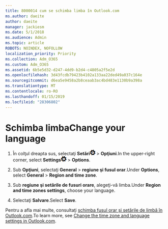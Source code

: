 ```yaml
---
title: 8000014 cum se schimba limba în Outlook.com
ms.author: daeite
author: daeite
manager: jackiesm
ms.date: 5/1/2018
ms.audience: Admin
ms.topic: article
ROBOTS: NOINDEX, NOFOLLOW
localization_priority: Priority
ms.collection: Adm_O365
ms.custom: Adm_O365
ms.assetid: 6b5e5d32-d247-4dd9-b2d4-c4805a2f5e2d
ms.openlocfilehash: 3d43fcdb79423b4102a133aa22ded49a037c164e
ms.sourcegitcommit: d6ea5e9458a2b8ceaab3ac4bd483e1130b9a398a
ms.translationtype: MT
ms.contentlocale: ro-RO
ms.lasthandoff: 01/15/2019
ms.locfileid: "28306802"
---
```

# <a name="change-your-language"></a><span data-ttu-id="de422-102">Schimba limba</span><span class="sxs-lookup"><span data-stu-id="de422-102">Change your language</span></span>

1. <span data-ttu-id="de422-103">În colţul dreapta sus, selectaţi **Setări**![setari](media/f4b2e798-fff1-4a14-931f-5677a4543b58.png) \> **Opţiuni**.</span><span class="sxs-lookup"><span data-stu-id="de422-103">In the upper-right corner, select **Settings**![Settings](media/f4b2e798-fff1-4a14-931f-5677a4543b58.png) \> **Options**.</span></span>
    
2. <span data-ttu-id="de422-104">Sub **Opţiuni**, selectaţi **General** \> **regiune şi fusul orar**.</span><span class="sxs-lookup"><span data-stu-id="de422-104">Under **Options**, select **General** \> **Region and time zone**.</span></span>
    
3. <span data-ttu-id="de422-105">Sub **regiune şi setările de fusuri orare**, alegeţi-vă limba.</span><span class="sxs-lookup"><span data-stu-id="de422-105">Under **Region and time zones settings**, choose your language.</span></span>
    
4. <span data-ttu-id="de422-106">Selectaţi **Salvare**.</span><span class="sxs-lookup"><span data-stu-id="de422-106">Select **Save**.</span></span>
    
<span data-ttu-id="de422-107">Pentru a afla mai multe, consultaţi [schimba fusul orar și setările de limbă în Outlook.com](https://go.microsoft.com/fwlink/p/?linkid=873132).</span><span class="sxs-lookup"><span data-stu-id="de422-107">To learn more, see [Change the time zone and language settings in Outlook.com](https://go.microsoft.com/fwlink/p/?linkid=873132).</span></span>
  


